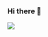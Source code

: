 ### Hi there 👋

<!--
**gphper/gphper** is a ✨ _special_ ✨ repository because its `README.md` (this file) appears on your GitHub profile.

Here are some ideas to get you started:

- 🔭 I’m currently working on ...
- 🌱 I’m currently learning ...
- 👯 I’m looking to collaborate on ...
- 🤔 I’m looking for help with ...
- 💬 Ask me about ...
- 📫 How to reach me: ...
- 😄 Pronouns: ...
- ⚡ Fun fact: ...
-->
<img align="left" src="https://github-readme-stats.vercel.app/api?username=gphper&show_icons=true&theme=radical" />

<!--
-<img align="left" src="https://github-readme-stats.vercel.app/api/top-langs/?username=gphper&layout=compact&theme=radical&card_width=380" />
-->


